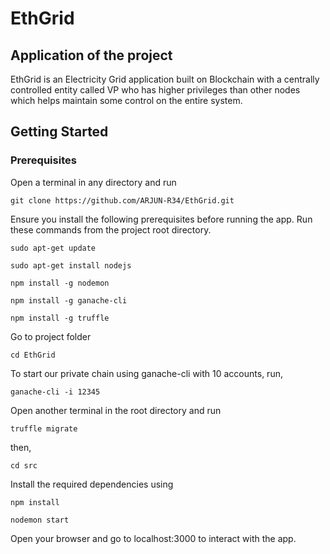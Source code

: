 # EthGrid

## Application of the project

EthGrid is an Electricity Grid application built on Blockchain with a centrally controlled entity called VP who has higher privileges than other nodes which helps maintain some control on the entire system.

## Getting Started

### Prerequisites

Open a terminal in any directory and run
```
git clone https://github.com/ARJUN-R34/EthGrid.git 
```

Ensure you install the following prerequisites before running the app.
Run these commands from the project root directory.

```
sudo apt-get update
```
```
sudo apt-get install nodejs
```
```
npm install -g nodemon
```
```
npm install -g ganache-cli
```
```
npm install -g truffle
```

Go to project folder
```
cd EthGrid
```
To start our private chain using ganache-cli with 10 accounts, run,
```
ganache-cli -i 12345
```

Open another terminal in the root directory and run
```
truffle migrate
```
then,
```
cd src
```
Install the required dependencies using 
```
npm install
```
```
nodemon start
```

Open your browser and go to localhost:3000 to interact with the app.